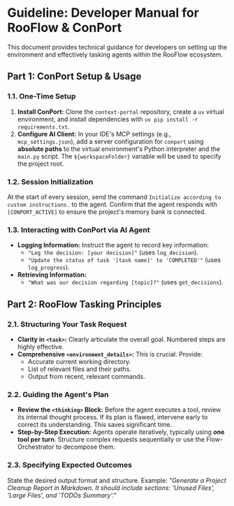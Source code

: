 # Guideline: Developer Manual for RooFlow & ConPort

This document provides technical guidance for developers on setting up the environment and effectively tasking agents within the RooFlow ecosystem.

## Part 1: ConPort Setup & Usage

### 1.1. One-Time Setup

1.  **Install ConPort:** Clone the `context-portal` repository, create a `uv` virtual environment, and install dependencies with `uv pip install -r requirements.txt`.
2.  **Configure AI Client:** In your IDE's MCP settings (e.g., `mcp_settings.json`), add a server configuration for `conport` using **absolute paths** to the virtual environment's Python interpreter and the `main.py` script. The `${workspaceFolder}` variable will be used to specify the project root.

### 1.2. Session Initialization

At the start of every session, send the command `Initialize according to custom instructions.` to the agent. Confirm that the agent responds with `[CONPORT_ACTIVE]` to ensure the project's memory bank is connected.

### 1.3. Interacting with ConPort via AI Agent

- **Logging Information:** Instruct the agent to record key information:
  - `"Log the decision: [your decision]"` (uses `log_decision`).
  - `"Update the status of task '[task name]' to 'COMPLETED'"` (uses `log_progress`).
- **Retrieving Information:**
  - `"What was our decision regarding [topic]?"` (uses `get_decisions`).

## Part 2: RooFlow Tasking Principles

### 2.1. Structuring Your Task Request

- **Clarity in `<task>`:** Clearly articulate the overall goal. Numbered steps are highly effective.
- **Comprehensive `<environment_details>`:** This is crucial. Provide:
  - Accurate current working directory.
  - List of relevant files and their paths.
  - Output from recent, relevant commands.

### 2.2. Guiding the Agent's Plan

- **Review the `<thinking>` Block:** Before the agent executes a tool, review its internal thought process. If its plan is flawed, intervene early to correct its understanding. This saves significant time.
- **Step-by-Step Execution:** Agents operate iteratively, typically using **one tool per turn**. Structure complex requests sequentially or use the Flow-Orchestrator to decompose them.

### 2.3. Specifying Expected Outcomes

State the desired output format and structure. Example: *"Generate a Project Cleanup Report in Markdown. It should include sections: 'Unused Files', 'Large Files', and 'TODOs Summary'."*